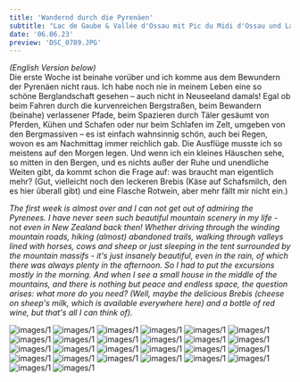 ```yaml
---
title: 'Wandernd durch die Pyrenäen'
subtitle: "Lac de Gaube & Vallée d'Ossau mit Pic du Midi d'Ossau und Lac d'Artouste"
date: '06.06.23'
preview: 'DSC_0789.JPG'
---
```


_(English Version below)_
<br />
Die erste Woche ist beinahe vorüber und ich komme aus dem Bewundern der Pyrenäen nicht raus. Ich habe noch nie in meinem Leben eine so schöne Berglandschaft gesehen – auch nicht in Neuseeland damals! Egal ob beim Fahren durch die kurvenreichen Bergstraßen, beim Bewandern (beinahe) verlassener Pfade, beim Spazieren durch Täler gesäumt von Pferden, Kühen und Schafen oder nur beim Schlafen im Zelt, umgeben von den Bergmassiven – es ist einfach wahnsinnig schön, auch bei Regen, wovon es am Nachmittag immer reichlich gab. Die Ausflüge musste ich so meistens auf den Morgen legen. Und wenn ich ein kleines Häuschen sehe, so mitten in den Bergen, und es nichts außer der Ruhe und unendliche Weiten gibt, da kommt schon die Frage auf: was braucht man eigentlich mehr?
(Gut, vielleicht noch den leckeren Brebis (Käse auf Schafsmilch, den es hier überall gibt) und eine Flasche Rotwein, aber mehr fällt mir nicht ein.)

_The first week is almost over and I can not get out of admiring the Pyrenees. I have never seen such beautiful mountain scenery in my life - not even in New Zealand back then! Whether driving through the winding mountain roads, hiking (almost) abandoned trails, walking through valleys lined with horses, cows and sheep or just sleeping in the tent surrounded by the mountain massifs - it's just insanely beautiful, even in the rain, of which there was always plenty in the afternoon. So I had to put the excursions mostly in the morning. And when I see a small house in the middle of the mountains, and there is nothing but peace and endless space, the question arises: what more do you need?_
_(Well, maybe the delicious Brebis (cheese on sheep's milk, which is available everywhere here) and a bottle of red wine, but that's all I can think of)._

![images/1](/images/DSC_0454.JPG)
![images/1](/images/DSC_0492.JPG)
![images/1](/images/DSC_0504.JPG)
![images/1](/images/DSC_0543.JPG)
![images/1](/images/DSC_0563.JPG)
![images/1](/images/DSC_0566.JPG)
![images/1](/images/DSC_0591.JPG)
![images/1](/images/DSC_0638.JPG)
![images/1](/images/DSC_0662.JPG)
![images/1](/images/DSC_0676.JPG)
![images/1](/images/DSC_0680.JPG)
![images/1](/images/DSC_0696.JPG)
![images/1](/images/DSC_0715.JPG)
![images/1](/images/DSC_0722.JPG)
![images/1](/images/DSC_0741.JPG)
![images/1](/images/DSC_0746.JPG)
![images/1](/images/DSC_0752.JPG)
![images/1](/images/DSC_0761.JPG)
![images/1](/images/DSC_0789.JPG)
![images/1](/images/DSC_0802.JPG)
![images/1](/images/DSC_0843.JPG)
![images/1](/images/DSC_0845.JPG)
![images/1](/images/DSC_0854.JPG)
![images/1](/images/DSC_0875.JPG)
![images/1](/images/DSC_0881.JPG)
![images/1](/images/DSC_0899.JPG)
